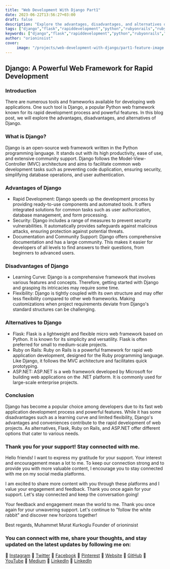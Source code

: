 ```yaml
---
title: "Web Development With Django Part1"
date: 2023-06-22T13:56:27+03:00
draft: false
description: "Explore the advantages, disadvantages, and alternatives of Django, a powerful web framework for rapid development."
tags: ["django","flask","rapiddevelopment","python","rubyonrails","ruby","aspnet"]
keywords: ["django","flask","rapiddevelopment","python","rubyonrails","ruby","aspnet"]
author: "orioninsist"
cover: 
     image: "/projects/web-development-with-django/part1-feature-image.png"
---
```


## Django: A Powerful Web Framework for Rapid Development

### Introduction
There are numerous tools and frameworks available for developing web applications. One such tool is Django, a popular Python web framework known for its rapid development process and powerful features. In this blog post, we will explore the advantages, disadvantages, and alternatives of Django.

### What is Django?
Django is an open-source web framework written in the Python programming language. It stands out with its high productivity, ease of use, and extensive community support. Django follows the Model-View-Controller (MVC) architecture and aims to facilitate common web development tasks such as preventing code duplication, ensuring security, simplifying database operations, and user authentication.

### Advantages of Django
* Rapid Development: Django speeds up the development process by providing ready-to-use components and automated tools. It offers integrated solutions for common tasks such as user authorization, database management, and form processing.
* Security: Django includes a range of measures to prevent security vulnerabilities. It automatically provides safeguards against malicious attacks, ensuring protection against potential threats.
* Documentation and Community Support: Django offers comprehensive documentation and has a large community. This makes it easier for developers of all levels to find answers to their questions, from beginners to advanced users.
### Disadvantages of Django
* Learning Curve: Django is a comprehensive framework that involves various features and concepts. Therefore, getting started with Django and grasping its intricacies may require some time.
* Flexibility: Django is tightly coupled with its own structure and may offer less flexibility compared to other web frameworks. Making customizations when project requirements deviate from Django's standard structures can be challenging.
### Alternatives to Django
* Flask: Flask is a lightweight and flexible micro web framework based on Python. It is known for its simplicity and versatility. Flask is often preferred for small to medium-scale projects.
* Ruby on Rails: Ruby on Rails is a powerful framework for rapid web application development, designed for the Ruby programming language. Like Django, it follows the MVC architecture and facilitates quick prototyping.
* ASP.NET: ASP.NET is a web framework developed by Microsoft for building web applications on the .NET platform. It is commonly used for large-scale enterprise projects.
### Conclusion
Django has become a popular choice among developers due to its fast web application development process and powerful features. While it has some disadvantages such as a learning curve and limited flexibility, Django's advantages and conveniences contribute to the rapid development of web projects. As alternatives, Flask, Ruby on Rails, and ASP.NET offer different options that cater to various needs.

### Thank you for your support! Stay connected with me.

Hello friends! I want to express my gratitude for your support. Your interest and encouragement mean a lot to me. To keep our connection strong and to provide you with more valuable content, I encourage you to stay connected with me on my social media platforms.

I am excited to share more content with you through these platforms and I value your engagement and feedback. Thank you once again for your support. Let's stay connected and keep the conversation going!

Your feedback and engagement mean the world to me. Thank you once again for your unwavering support.
Let's continue to "follow the white rabbit" and discover new horizons together!

Best regards,
Muhammet Murat Kurkoglu
Founder of orioninsist

### You can connect with me, share your thoughts, and stay updated on the latest updates by following me on:

🔗 [Instagram](https://www.instagram.com/insistorion/)
🔗 [Twitter](https://twitter.com/InsistOrion)
🔗 [Facebook](https://www.facebook.com/insistorion)
🔗 [Pinterest](https://www.pinterest.com/orioninsist/)
🔗 [Website](https://orioninsist.org/)
🔗 [GitHub](https://github.com/orioninsist)
🔗 [YouTube](https://www.youtube.com/@orioninsist-official/)
🔗 [Medium](https://orioninsist.dev/)
🔗 [LinkedIn](https://www.linkedin.com/in/muhammet-murat-kurkoglu/)
🔗 [LinkedIn](https://www.linkedin.com/company/orioninsist/)



